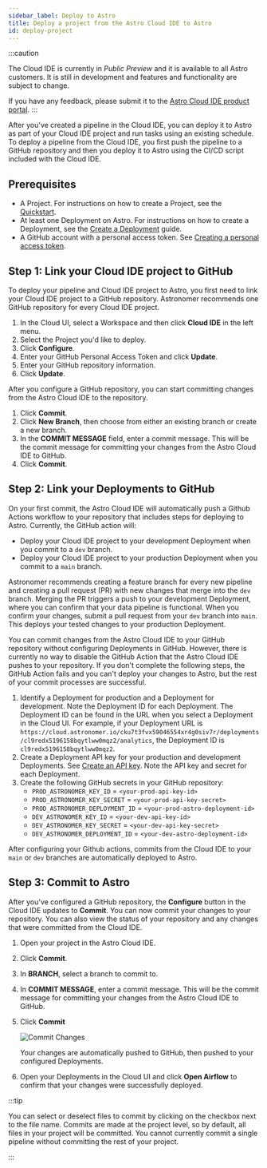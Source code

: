 ```yaml
---
sidebar_label: Deploy to Astro
title: Deploy a project from the Astro Cloud IDE to Astro
id: deploy-project
---
```


:::caution

<!-- id to make it easier to remove: cloud-ide-preview-banner -->
The Cloud IDE is currently in _Public Preview_ and it is available to all Astro customers. It is still in development and features and functionality are subject to change. 

If you have any feedback, please submit it to the [Astro Cloud IDE product portal](https://portal.productboard.com/75k8qmuqjacnrrnef446fggj).
:::

After you've created a pipeline in the Cloud IDE, you can deploy it to Astro as part of your Cloud IDE project and run tasks using an existing schedule. To deploy a pipeline from the Cloud IDE, you first push the pipeline to a GitHub repository and then you deploy it to Astro using the CI/CD script included with the Cloud IDE.

## Prerequisites

- A Project. For instructions on how to create a Project, see the [Quickstart](/astro/cloud-ide/quickstart.md).
- At least one Deployment on Astro. For instructions on how to create a Deployment, see the [Create a Deployment](/astro/create-deployment.md) guide.
- A GitHub account with a personal access token. See [Creating a personal access token](https://docs.github.com/en/authentication/keeping-your-account-and-data-secure/creating-a-personal-access-token).

## Step 1: Link your Cloud IDE project to GitHub

To deploy your pipeline and Cloud IDE project to Astro, you first need to link your Cloud IDE project to a GitHub repository. Astronomer recommends one GitHub repository for every Cloud IDE project.

1. In the Cloud UI, select a Workspace and then click **Cloud IDE** in the left menu.
2. Select the Project you'd like to deploy.
3. Click **Configure**.
4. Enter your GitHub Personal Access Token and click **Update**.
5. Enter your GitHub repository information.
6. Click **Update**.

After you configure a GitHub repository, you can start committing changes from the Astro Cloud IDE to the repository.

1. Click **Commit**.
2. Click **New Branch**, then choose from either an existing branch or create a new branch.
3. In the **COMMIT MESSAGE** field, enter a commit message. This will be the commit message for committing your changes from the Astro Cloud IDE to GitHub.
4. Click **Commit**.

## Step 2: Link your Deployments to GitHub

On your first commit, the Astro Cloud IDE will automatically push a Github Actions workflow to your repository that includes steps for deploying to Astro. Currently, the GitHub action will:

- Deploy your Cloud IDE project to your development Deployment when you commit to a `dev` branch.
- Deploy your Cloud IDE project to your production Deployment when you commit to a `main` branch.

Astronomer recommends creating a feature branch for every new pipeline and creating a pull request (PR) with new changes that merge into the `dev` branch. Merging the PR triggers a push to your development Deployment, where you can confirm that your data pipeline is functional. When you confirm your changes, submit a pull request from your `dev` branch into `main`. This deploys your tested changes to your production Deployment.

You can commit changes from the Astro Cloud IDE to your GitHub repository without configuring Deployments in GitHub. However, there is currently no way to disable the GitHub Action that the Astro Cloud IDE pushes to your repository. If you don't complete the following steps, the GitHub Action fails and you can't deploy your changes to Astro, but the rest of your commit processes are successful.

1. Identify a Deployment for production and a Deployment for development. Note the Deployment ID for each Deployment. The Deployment ID can be found in the URL when you select a Deployment in the Cloud UI. For example, if your Deployment URL is `https://cloud.astronomer.io/cku7t3fvx59046554xr4g0siv7r/deployments/cl9redx5196158bqytlww0mqz2/analytics`, the Deployment ID is `cl9redx5196158bqytlww0mqz2`.
2. Create a Deployment API key for your production and development Deployments. See [Create an API key](api-keys.md#create-an-api-key). Note the API key and secret for each Deployment.
3. Create the following GitHub secrets in your GitHub repository:
   - `PROD_ASTRONOMER_KEY_ID` = `<your-prod-api-key-id>`
   - `PROD_ASTRONOMER_KEY_SECRET` = `<your-prod-api-key-secret>`
   - `PROD_ASTRONOMER_DEPLOYMENT_ID` = `<your-prod-astro-deployment-id>`
   - `DEV_ASTRONOMER_KEY_ID` = `<your-dev-api-key-id>`
   - `DEV_ASTRONOMER_KEY_SECRET` = `<your-dev-api-key-secret>`
   - `DEV_ASTRONOMER_DEPLOYMENT_ID` = `<your-dev-astro-deployment-id>`

After configuring your Github actions, commits from the Cloud IDE to your `main` or `dev` branches are automatically deployed to Astro.

## Step 3: Commit to Astro

After you've configured a GitHub repository, the **Configure** button in the Cloud IDE updates to **Commit**. You can now commit your changes to your repository. You can also view the status of your repository and any changes that were committed from the Cloud IDE.

1. Open your project in the Astro Cloud IDE.
2. Click **Commit**.
3. In **BRANCH**, select a branch to commit to.
4. In **COMMIT MESSAGE**, enter a commit message. This will be the commit message for committing your changes from the Astro Cloud IDE to GitHub.
5. Click **Commit**

   ![Commit Changes](/img/cloud-ide/commit.png)

   Your changes are automatically pushed to GitHub, then pushed to your configured Deployments.

6. Open your Deployments in the Cloud UI and click **Open Airflow** to confirm that your changes were successfully deployed.

:::tip

You can select or deselect files to commit by clicking on the checkbox next to the file name. Commits are made at the project level, so by default, all files in your project will be committed. You cannot currently commit a single pipeline without committing the rest of your project.

:::
